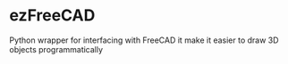# ezFreeCAD
Python wrapper for interfacing with FreeCAD it make it easier to draw 3D objects programmatically
